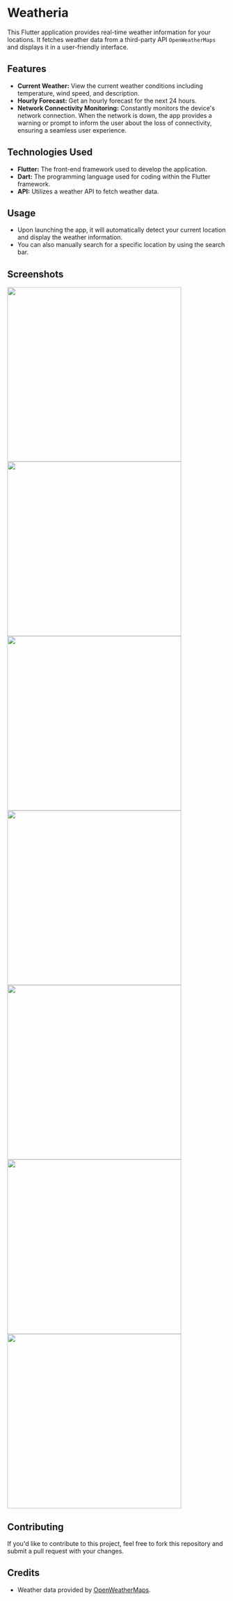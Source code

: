 # Weatheria

This Flutter application provides real-time weather information for your locations. It fetches weather data from a third-party API `OpenWeatherMaps` and displays it in a user-friendly interface.

## Features

- **Current Weather:** View the current weather conditions including temperature, wind speed, and description.
- **Hourly Forecast:** Get an hourly forecast for the next 24 hours.
- **Network Connectivity Monitoring:** Constantly monitors the device's network connection. When the network is down, the app provides a warning or prompt to inform the user about the loss of connectivity, ensuring a seamless user experience.

## Technologies Used

- **Flutter:** The front-end framework used to develop the application.
- **Dart:** The programming language used for coding within the Flutter framework.
- **API:** Utilizes a weather API to fetch weather data.


## Usage

- Upon launching the app, it will automatically detect your current location and display the weather information.
- You can also manually search for a specific location by using the search bar.

## Screenshots

<img src='https://github.com/Kaizoku01/Weatheria/assets/90988390/303408b7-036f-4891-b295-8f614a03a938' height=400>
<img src='https://github.com/Kaizoku01/Weatheria/assets/90988390/ec88f7b9-94ef-401b-8051-977dffa999a3' height=400>
<img src='https://github.com/Kaizoku01/Weatheria/assets/90988390/96b717da-5c59-437e-bf66-3aa6b6b0b6e7' height=400>
<img src='https://github.com/Kaizoku01/Weatheria/assets/90988390/99afc094-e5cf-4614-afcb-28c2efb1497d' height=400>
<img src='https://github.com/Kaizoku01/Weatheria/assets/90988390/601ab702-f2e7-469d-b5b2-a532d2648429' height=400>
<img src='https://github.com/Kaizoku01/Weatheria/assets/90988390/3c26f175-ffbb-42ef-9ad7-9aa232c54188' height=400>
<img src='https://github.com/Kaizoku01/Weatheria/assets/90988390/9d96704a-6dc6-4f94-99b9-5f37d21b5520' height=400>

## Contributing

If you'd like to contribute to this project, feel free to fork this repository and submit a pull request with your changes.

## Credits

- Weather data provided by [OpenWeatherMaps](https://openweathermap.org/).
